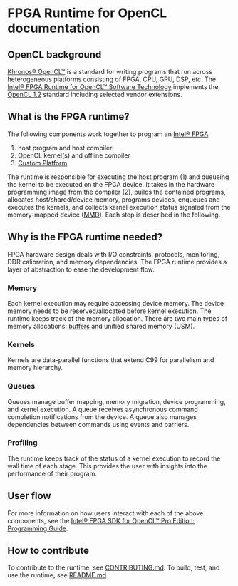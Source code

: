 # FPGA Runtime for OpenCL documentation

## OpenCL background

[Khronos® OpenCL™] is a standard for writing programs that run across
heterogeneous platforms consisting of FPGA, CPU, GPU, DSP, etc. The [Intel® FPGA
Runtime for OpenCL™ Software Technology] implements the [OpenCL 1.2] standard
including selected vendor extensions.

## What is the FPGA runtime?

The following components work together to program an [Intel® FPGA]:

1. host program and host compiler
2. OpenCL kernel(s) and offline compiler
3. [Custom Platform]

The runtime is responsible for executing the host program (1) and queueing the
kernel to be executed on the FPGA device. It takes in the hardware programming
image from the compiler (2), builds the contained programs, allocates
host/shared/device memory, programs devices, enqueues and executes the kernels,
and collects kernel execution status signaled from the memory-mapped device
([MMD](../include/MMD/aocl_mmd.h)). Each step is described in the following.

## Why is the FPGA runtime needed?

FPGA hardware design deals with I/O constraints, protocols, monitoring, DDR
calibration, and memory dependencies. The FPGA runtime provides a layer of
abstraction to ease the development flow.

### Memory

Each kernel execution may require accessing device memory. The device memory
needs to be reserved/allocated before kernel execution. The runtime keeps track
of the memory allocation. There are two main types of memory allocations:
[buffers](buffers.md) and unified shared memory (USM).

### Kernels

Kernels are data-parallel functions that extend C99 for parallelism and memory
hierarchy.

### Queues

Queues manage buffer mapping, memory migration, device programming, and kernel
execution. A queue receives asynchronous command completion notifications from
the device. A queue also manages dependencies between commands using events and
barriers.

### Profiling

The runtime keeps track of the status of a kernel execution to record the
wall time of each stage. This provides the user with insights into the
performance of their program.

## User flow

For more information on how users interact with each of the above components,
see the [Intel® FPGA SDK for OpenCL™ Pro Edition: Programming Guide].

## How to contribute

To contribute to the runtime, see [CONTRIBUTING.md](../CONTRIBUTING.md).
To build, test, and use the runtime, see [README.md](../README.md).

[Khronos® OpenCL™]: https://www.khronos.org/opencl/
[OpenCL 1.2]: https://www.khronos.org/registry/OpenCL/sdk/1.2/docs/man/xhtml/
[Intel® FPGA]: https://www.intel.com/content/www/us/en/products/programmable.html
[Intel® FPGA Runtime for OpenCL™ Software Technology]: https://github.com/intel/fpga-runtime-for-opencl
[Intel® FPGA SDK for OpenCL™ Pro Edition: Programming Guide]: https://www.intel.com/content/www/us/en/docs/programmable/683846/
[Custom Platform]: https://www.intel.com/content/www/us/en/docs/programmable/683085/
